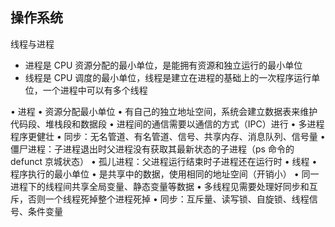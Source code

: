 ## 操作系统

线程与进程

- 进程是 CPU 资源分配的最小单位，是能拥有资源和独立运行的最小单位
- 线程是 CPU 调度的最小单位，线程是建立在进程的基础上的一次程序运行单位，一个进程中可以有多个线程

• 进程
• 资源分配最小单位
• 有自己的独立地址空间，系统会建立数据表来维护代码段、堆栈段和数据段
• 进程间的通信需要以通信的方式（IPC）进行
• 多进程程序更健壮
• 同步：无名管道、有名管道、信号、共享内存、消息队列、信号量
• 僵尸进程：子进程退出时父进程没有获取其最新状态的子进程（ps 命令的 defunct 京城状态）
• 孤儿进程：父进程运行结束时子进程还在运行时
• 线程
• 程序执行的最小单位
• 是共享中的数据，使用相同的地址空间（开销小）
• 同一进程下的线程间共享全局变量、静态变量等数据
• 多线程见需要处理好同步和互斥，否则一个线程死掉整个进程死掉
• 同步：互斥量、读写锁、自旋锁、线程信号、条件变量
